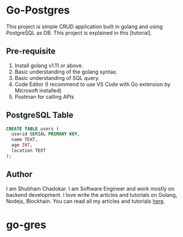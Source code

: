 # Go-Postgres

This project is simple CRUD application built in golang and using PostgreSQL as DB.
This project is explained in this [tutorial].

## Pre-requisite
1. Install golang v1.11 or above.
2. Basic understanding of the golang syntax.
3. Basic understanding of SQL query.
4. Code Editor (I recommend to use VS Code with Go extension by Microsoft installed)
5. Postman for calling APIs
  
## PostgreSQL Table

```sql
CREATE TABLE users (
  userid SERIAL PRIMARY KEY,
  name TEXT,
  age INT,
  location TEXT
);
```

## Author

I am Shubham Chadokar. I am Software Engineer and work mostly on backend development.
I love write the articles and tutorials on Golang, Nodejs, Blockhain.
You can read all my articles and tutorials [here](https://schadokar.dev).  
# go-gres
